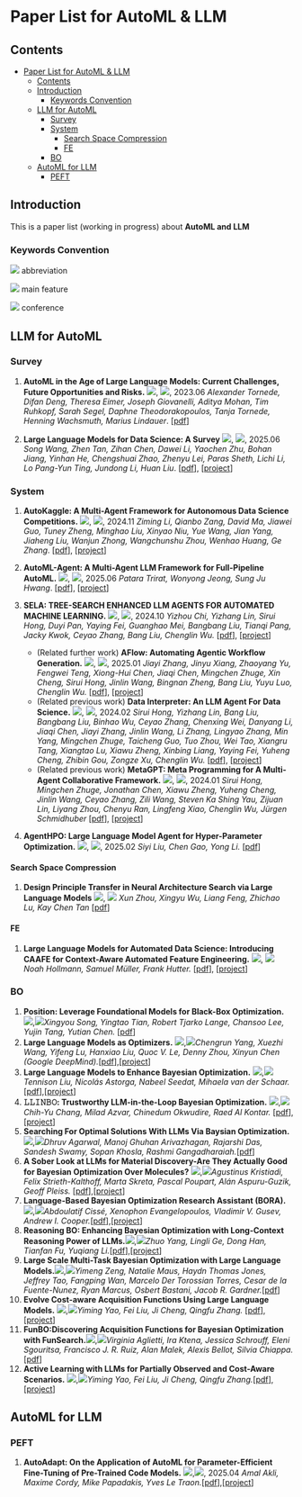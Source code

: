 # Paper List for AutoML & LLM

<!-- omit in toc -->

## Contents
- [Paper List for AutoML \& LLM](#paper-list-for-automl--llm)
  - [Contents](#contents)
  - [Introduction](#introduction)
    - [Keywords Convention](#keywords-convention)
  - [LLM for AutoML](#llm-for-automl)
    - [Survey](#survey)
    - [System](#system)
      - [Search Space Compression](#search-space-compression)
      - [FE](#fe)
    - [BO](#bo)
  - [AutoML for LLM](#automl-for-llm)
    - [PEFT](#peft)

## Introduction

This is a paper list (working in progress) about **AutoML and LLM**


### Keywords Convention

![](https://img.shields.io/badge/MetaICL-DCE7F1) abbreviation

![](https://img.shields.io/badge/MetaTraining-D8D0E1) main feature

![](https://img.shields.io/badge/NeurIPS2025-FAEFCA) conference

## LLM for AutoML

### Survey

1. **AutoML in the Age of Large Language Models: Current Challenges, Future Opportunities and Risks.** ![](https://img.shields.io/badge/survey-DCE7F1), ![](https://img.shields.io/badge/arxiv2023-FAEFCA), 2023.06
   *Alexander Tornede, Difan Deng, Theresa Eimer, Joseph Giovanelli, Aditya Mohan, Tim Ruhkopf, Sarah Segel, Daphne Theodorakopoulos, Tanja Tornede, Henning Wachsmuth, Marius Lindauer*.  [[pdf](https://arxiv.org/abs/2306.08107)]

2. **Large Language Models for Data Science: A Survey** ![](https://img.shields.io/badge/survey-DCE7F1), ![](https://img.shields.io/badge/ACL2025-FAEFCA), 2025.06
   *Song Wang, Zhen Tan, Zihan Chen, Dawei Li, Yaochen Zhu, Bohan Jiang, Yinhan He, Chengshuai Zhao, Zhenyu Lei, Paras Sheth, Lichi Li, Lo Pang-Yun Ting, Jundong Li, Huan Liu*. [[pdf](https://openreview.net/forum?id=PiBQUGagoi)], [[project](https://github.com/SongW-SW/awesome-LLM-DS)]


### System
1. **AutoKaggle: A Multi-Agent Framework for Autonomous Data Science Competitions.** ![](https://img.shields.io/badge/AutoKaggle-DCE7F1), ![](https://img.shields.io/badge/arxiv2024-FAEFCA), 2024.11
   *Ziming Li, Qianbo Zang, David Ma, Jiawei Guo, Tuney Zheng, Minghao Liu, Xinyao Niu, Yue Wang, Jian Yang, Jiaheng Liu, Wanjun Zhong, Wangchunshu Zhou, Wenhao Huang, Ge Zhang*. [[pdf](https://arxiv.org/abs/2410.20424)], [[project](https://github.com/multimodal-art-projection/AutoKaggle)]

2. **AutoML-Agent: A Multi-Agent LLM Framework for Full-Pipeline AutoML.**  ![](https://img.shields.io/badge/AutoML_Agent-DCE7F1), ![](https://img.shields.io/badge/ICML2025-FAEFCA), 2025.06
   *Patara Trirat, Wonyong Jeong, Sung Ju Hwang*. [[pdf](https://arxiv.org/abs/2410.02958)], [[project](https://github.com/deepauto-ai/automl-agent)]

3. **SELA: TREE-SEARCH ENHANCED LLM AGENTS FOR  AUTOMATED MACHINE LEARNING.** ![](https://img.shields.io/badge/SELA-DCE7F1), ![](https://img.shields.io/badge/arxiv2024-FAEFCA), 2024.10
   *Yizhou Chi, Yizhang Lin, Sirui Hong, Duyi Pan, Yaying Fei, Guanghao Mei, Bangbang Liu, Tianqi Pang, Jacky Kwok, Ceyao Zhang, Bang Liu, Chenglin Wu.* [[pdf](https://arxiv.org/abs/2410.17238)], [[project](https://github.com/FoundationAgents/MetaGPT)]
   - (Related further work) **AFlow: Automating Agentic Workflow Generation.** ![](https://img.shields.io/badge/AFlow-DCE7F1), ![](https://img.shields.io/badge/ICLR2025-FAEFCA), 2025.01
   *Jiayi Zhang, Jinyu Xiang, Zhaoyang Yu, Fengwei Teng, Xiong-Hui Chen, Jiaqi Chen, Mingchen Zhuge, Xin Cheng, Sirui Hong, Jinlin Wang, Bingnan Zheng, Bang Liu, Yuyu Luo, Chenglin Wu.* [[pdf](https://openreview.net/forum?id=z5uVAKwmjf)], [[project](https://github.com/FoundationAgents/AFlow)]
   - (Related previous work) **Data Interpreter: An LLM Agent For Data Science.** ![](https://img.shields.io/badge/Data_Interpreter-DCE7F1), ![](https://img.shields.io/badge/arxiv2024-FAEFCA), 2024.02
   *Sirui Hong, Yizhang Lin, Bang Liu, Bangbang Liu, Binhao Wu, Ceyao Zhang, Chenxing Wei, Danyang Li, Jiaqi Chen, Jiayi Zhang, Jinlin Wang, Li Zhang, Lingyao Zhang, Min Yang, Mingchen Zhuge, Taicheng Guo, Tuo Zhou, Wei Tao, Xiangru Tang, Xiangtao Lu, Xiawu Zheng, Xinbing Liang, Yaying Fei, Yuheng Cheng, Zhibin Gou, Zongze Xu, Chenglin Wu.* [[pdf](https://arxiv.org/abs/2402.18679)], [[project](https://github.com/FoundationAgents/MetaGPT)]
   - (Related previous work) **MetaGPT: Meta Programming for A Multi-Agent Collaborative Framework.** ![](https://img.shields.io/badge/MetaGPT-DCE7F1), ![](https://img.shields.io/badge/ICLR2024-FAEFCA), 2024.01
   *Sirui Hong, Mingchen Zhuge, Jonathan Chen, Xiawu Zheng, Yuheng Cheng, Jinlin Wang, Ceyao Zhang, Zili Wang, Steven Ka Shing Yau, Zijuan Lin, Liyang Zhou, Chenyu Ran, Lingfeng Xiao, Chenglin Wu, Jürgen Schmidhuber* [[pdf](https://openreview.net/forum?id=VtmBAGCN7o)], [[project](https://github.com/FoundationAgents/MetaGPT)]

4. **AgentHPO: Large Language Model Agent for Hyper-Parameter Optimization.** ![](https://img.shields.io/badge/AgentHPO-DCE7F1), ![](https://img.shields.io/badge/CPAL2025-FAEFCA), 2025.02
   *Siyi Liu, Chen Gao, Yong Li.* [[pdf](https://arxiv.org/abs/2402.01881)]


#### Search Space Compression
1. **Design Principle Transfer in Neural Architecture Search via Large Language Models** ![](https://img.shields.io/badge/LAPT-DCE7F1), ![](https://img.shields.io/badge/AAAI2025-FAEFCA)
   *Xun Zhou, Xingyu Wu, Liang Feng, Zhichao Lu, Kay Chen Tan* [[pdf](https://ojs.aaai.org/index.php/AAAI/article/view/34463)]

#### FE
1. **Large Language Models for Automated Data Science: Introducing CAAFE for Context-Aware Automated Feature Engineering.** ![](https://img.shields.io/badge/CAAFE-DCE7F1), ![](https://img.shields.io/badge/NeurIPS2023-FAEFCA)
    *Noah Hollmann, Samuel Müller, Frank Hutter.* [[pdf](https://proceedings.neurips.cc/paper_files/paper/2023/hash/8c2df4c35cdbee764ebb9e9d0acd5197-Abstract-Conference.html)], [[project](https://github.com/noahho/CAAFE)]

   
### BO
1. **Position: Leverage Foundational Models for Black-Box Optimization.** ![](https://img.shields.io/badge/position-DCE7F1),![](https://img.shields.io/badge/ICML2024-FAEFCA)*Xingyou Song, Yingtao Tian, Robert Tjarko Lange, Chansoo Lee, Yujin Tang, Yutian Chen.* [[pdf](https://arxiv.org/abs/2405.03547)]
2. **Large Language Models as Optimizers.** ![](https://img.shields.io/badge/OPRO-DCE7F1),![](https://img.shields.io/badge/ICLR2024-FAEFCA)*Chengrun Yang, Xuezhi Wang, Yifeng Lu, Hanxiao Liu, Quoc V. Le, Denny Zhou, Xinyun Chen (Google DeepMind).*[[pdf](https://arxiv.org/abs/2309.03409)],[[project](https://github.com/google-deepmind/opro)]
3. **Large Language Models to Enhance Bayesian Optimization.** ![](https://img.shields.io/badge/LLAMBO-DCE7F1),![](https://img.shields.io/badge/ICLR2024-FAEFCA)*Tennison Liu, Nicolás Astorga, Nabeel Seedat, Mihaela van der Schaar.* [[pdf](https://arxiv.org/abs/2402.03921)],[[project](https://github.com/tennisonliu/LLAMBO)]
4. **𝙻𝙻𝙸𝙽𝙱𝙾: Trustworthy LLM-in-the-Loop Bayesian Optimization.** ![](https://img.shields.io/badge/LLINBO-DCE7F1),![](https://img.shields.io/badge/arxiv2025-FAEFCA)*Chih-Yu Chang, Milad Azvar, Chinedum Okwudire, Raed Al Kontar.* [[pdf](https://arxiv.org/abs/2505.14756)],[[project](https://github.com/UMDataScienceLab/LLM-in-the-Loop-BO)]
5. **Searching For Optimal Solutions With LLMs Via Baysian Optimization.** ![](https://img.shields.io/badge/BOPRO-DCE7F1),![](https://img.shields.io/badge/ICLR2025-FAEFCA)*Dhruv Agarwal, Manoj Ghuhan Arivazhagan, Rajarshi Das, Sandesh Swamy, Sopan Khosla, Rashmi Gangadharaiah.*[[pdf](https://openreview.net/forum?id=aVfDrl7xDV)]
6.  **A Sober Look at LLMs for Material Discovery-Are They Actually Good for Bayesian Optimization Over Molecules?** ![](https://img.shields.io/badge/lapeft_bayesopt-DCE7F1),![](https://img.shields.io/badge/ICML2024-FAEFCA)*Agustinus Kristiadi, Felix Strieth-Kalthoff, Marta Skreta, Pascal Poupart, Alán Aspuru-Guzik, Geoff Pleiss.* [[pdf](https://arxiv.org/abs/2402.05015)],[[project](https://github.com/wiseodd/lapeft-bayesopt)]
7. **Language-Based Bayesian Optimization Research Assistant (BORA).** ![](https://img.shields.io/badge/BORA-DCE7F1),![](https://img.shields.io/badge/arxiv2025-FAEFCA)*Abdoulatif Cissé, Xenophon Evangelopoulos, Vladimir V. Gusev, Andrew I. Cooper.*[[pdf](https://arxiv.org/abs/2501.16224)],[[project](https://anonymous.4open.science/r/bora-the-explorer)]
8. **Reasoning BO: Enhancing Bayesian Optimization with Long-Context Reasoning Power of LLMs.**![](https://img.shields.io/badge/ReasoningBO-DCE7F1),![](https://img.shields.io/badge/arxiv2025-FAEFCA)*Zhuo Yang, Lingli Ge, Dong Han, Tianfan Fu, Yuqiang Li.*[[pdf](https://arxiv.org/abs/2505.12833)],[[project](https://anonymous.4open.science/r/Reasoning-BO/)]
9. **Large Scale Multi-Task Bayesian Optimization with Large Language Models.**![](https://img.shields.io/badge/BOIT-DCE7F1),![](https://img.shields.io/badge/arxiv2025-FAEFCA)*Yimeng Zeng, Natalie Maus, Haydn Thomas Jones, Jeffrey Tao, Fangping Wan, Marcelo Der Torossian Torres, Cesar de la Fuente-Nunez, Ryan Marcus, Osbert Bastani, Jacob R. Gardner.*[[pdf](https://arxiv.org/abs/2503.08131)]
10. **Evolve Cost-aware Acquisition Functions Using Large Language Models.** ![](https://img.shields.io/badge/EvolCAF-DCE7F1),![](https://img.shields.io/badge/arxiv2024-FAEFCA)*Yiming Yao, Fei Liu, Ji Cheng, Qingfu Zhang.* [[pdf](https://arxiv.org/abs/2404.16906)],[[project](https://github.com/FeiLiu36/EoH)]
11. **FunBO:Discovering Acquisition Functions for Bayesian Optimization with FunSearch.**![](https://img.shields.io/badge/FunBO-DCE7F1),![](https://img.shields.io/badge/ICML2025-FAEFCA)*Virginia Aglietti, Ira Ktena, Jessica Schrouff, Eleni Sgouritsa, Francisco J. R. Ruiz, Alan Malek, Alexis Bellot, Silvia Chiappa.*[[pdf](https://arxiv.org/abs/2406.04824)]
12. **Active Learning with LLMs for Partially Observed and Cost-Aware Scenarios.** ![](https://img.shields.io/badge/&mu;POCA-DCE7F1),![](https://img.shields.io/badge/NeurIPS2024-FAEFCA)*Yiming Yao, Fei Liu, Ji Cheng, Qingfu Zhang.*[[pdf](https://arxiv.org/abs/2404.16906)],[[project](https://github.com/vanderschaarlab/POCA)]

## AutoML for LLM
### PEFT
1. **AutoAdapt: On the Application of AutoML for Parameter-Efficient Fine-Tuning of Pre-Trained Code Models.** ![](https://img.shields.io/badge/AutoAdapt-DCE7F1),![](https://img.shields.io/badge/TSEM2025-FAEFCA), 2025.04
   *Amal Akli, Maxime Cordy, Mike Papadakis, Yves Le Traon.*[[pdf](https://dl.acm.org/doi/10.1145/3734867)],[[project](https://github.com/serval-uni-lu/AutoAdapt)]